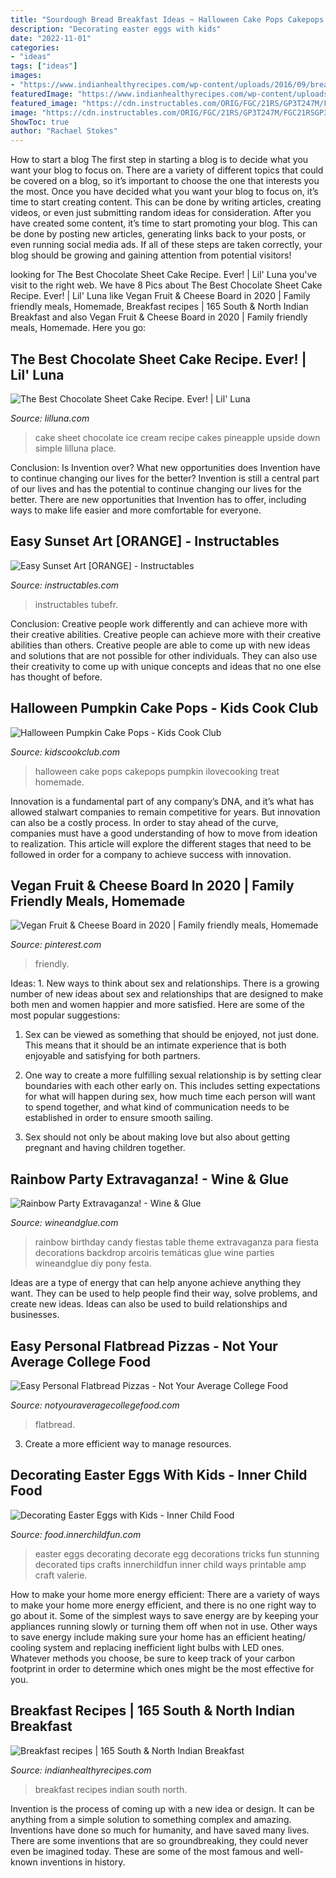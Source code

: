 ```yaml
---
title: "Sourdough Bread Breakfast Ideas ~ Halloween Cake Pops Cakepops Pumpkin Ilovecooking Treat Homemade"
description: "Decorating easter eggs with kids"
date: "2022-11-01"
categories:
- "ideas"
tags: ["ideas"]
images:
- "https://www.indianhealthyrecipes.com/wp-content/uploads/2016/09/breakfast-recipes-fb.jpg"
featuredImage: "https://www.indianhealthyrecipes.com/wp-content/uploads/2016/09/breakfast-recipes-fb.jpg"
featured_image: "https://cdn.instructables.com/ORIG/FGC/21RS/GP3T247M/FGC21RSGP3T247M.jpg?frame=1"
image: "https://cdn.instructables.com/ORIG/FGC/21RS/GP3T247M/FGC21RSGP3T247M.jpg?frame=1"
ShowToc: true
author: "Rachael Stokes"
---
```



How to start a blog
The first step in starting a blog is to decide what you want your blog to focus on. There are a variety of different topics that could be covered on a blog, so it’s important to choose the one that interests you the most. Once you have decided what you want your blog to focus on, it’s time to start creating content. This can be done by writing articles, creating videos, or even just submitting random ideas for consideration. After you have created some content, it’s time to start promoting your blog. This can be done by posting new articles, generating links back to your posts, or even running social media ads. If all of these steps are taken correctly, your blog should be growing and gaining attention from potential visitors!

	

		
looking for The Best Chocolate Sheet Cake Recipe. Ever! | Lil&#039; Luna you've visit to the right web. We have 8 Pics about The Best Chocolate Sheet Cake Recipe. Ever! | Lil&#039; Luna like Vegan Fruit &amp; Cheese Board in 2020 | Family friendly meals, Homemade, Breakfast recipes | 165 South &amp; North Indian Breakfast and also Vegan Fruit &amp; Cheese Board in 2020 | Family friendly meals, Homemade. Here you go:
		
    
## The Best Chocolate Sheet Cake Recipe. Ever! | Lil&#039; Luna

<img loading=lazy src="https://lilluna.com/wp-content/uploads/2018/01/sheet-cake-resize-2-2-700x980.jpg" onerror="this.onerror=null;this.src='https://tse3.mm.bing.net/th?id=OIP.b1RCq_zYGXKC1Y-jspScsQHaKX&amp;pid=15.1';" alt="The Best Chocolate Sheet Cake Recipe. Ever! | Lil&#039; Luna">

_Source: lilluna.com_

>cake sheet chocolate ice cream recipe cakes pineapple upside down simple lilluna place. 

	

Conclusion: Is Invention over? What new opportunities does Invention have to continue changing our lives for the better?
Invention is still a central part of our lives and has the potential to continue changing our lives for the better. There are new opportunities that Invention has to offer, including ways to make life easier and more comfortable for everyone.

    
## Easy Sunset Art [ORANGE] - Instructables

<img loading=lazy src="https://cdn.instructables.com/ORIG/FGC/21RS/GP3T247M/FGC21RSGP3T247M.jpg?frame=1" onerror="this.onerror=null;this.src='https://tse2.mm.bing.net/th?id=OIP.3CcGbfdCw0avTrWLd8A6WwHaEZ&amp;pid=15.1';" alt="Easy Sunset Art [ORANGE] - Instructables">

_Source: instructables.com_

>instructables tubefr. 

	

Conclusion: Creative people work differently and can achieve more with their creative abilities.
Creative people can achieve more with their creative abilities than others. Creative people are able to come up with new ideas and solutions that are not possible for other individuals. They can also use their creativity to come up with unique concepts and ideas that no one else has thought of before.

    
## Halloween Pumpkin Cake Pops - Kids Cook Club

<img loading=lazy src="http://www.kidscookclub.com/wp-content/uploads/2014/10/halloween_cakepops_.jpg" onerror="this.onerror=null;this.src='https://tse4.mm.bing.net/th?id=OIP.7rWrGwtUNq8rk4b0cKOKJAHaE8&amp;pid=15.1';" alt="Halloween Pumpkin Cake Pops - Kids Cook Club">

_Source: kidscookclub.com_

>halloween cake pops cakepops pumpkin ilovecooking treat homemade. 

	

Innovation is a fundamental part of any company’s DNA, and it’s what has allowed stalwart companies to remain competitive for years. But innovation can also be a costly process. In order to stay ahead of the curve, companies must have a good understanding of how to move from ideation to realization. This article will explore the different stages that need to be followed in order for a company to achieve success with innovation.

    
## Vegan Fruit &amp; Cheese Board In 2020 | Family Friendly Meals, Homemade

<img loading=lazy src="https://i.pinimg.com/736x/64/57/fa/6457fa2368b10e45931deb267280f2c0.jpg" onerror="this.onerror=null;this.src='https://tse2.mm.bing.net/th?id=OIP.qcd64Hkw5QtvpNUltTEEBgHaJq&amp;pid=15.1';" alt="Vegan Fruit &amp; Cheese Board in 2020 | Family friendly meals, Homemade">

_Source: pinterest.com_

>friendly. 

	

Ideas: 1. New ways to think about sex and relationships.
There is a growing number of new ideas about sex and relationships that are designed to make both men and women happier and more satisfied. Here are some of the most popular suggestions:
1. Sex can be viewed as something that should be enjoyed, not just done. This means that it should be an intimate experience that is both enjoyable and satisfying for both partners.

2. One way to create a more fulfilling sexual relationship is by setting clear boundaries with each other early on. This includes setting expectations for what will happen during sex, how much time each person will want to spend together, and what kind of communication needs to be established in order to ensure smooth sailing.

3. Sex should not only be about making love but also about getting pregnant and having children together.

    
## Rainbow Party Extravaganza! - Wine &amp; Glue

<img loading=lazy src="http://www.wineandglue.com/wp-content/uploads/2012/09/rainbow_party_candy_table.jpg" onerror="this.onerror=null;this.src='https://tse1.mm.bing.net/th?id=OIP.W8t8hqOXfp6tMJ39bHbvOgHaLh&amp;pid=15.1';" alt="Rainbow Party Extravaganza! - Wine &amp; Glue">

_Source: wineandglue.com_

>rainbow birthday candy fiestas table theme extravaganza para fiesta decorations backdrop arcoiris temáticas glue wine parties wineandglue diy pony festa. 

	

Ideas are a type of energy that can help anyone achieve anything they want. They can be used to help people find their way, solve problems, and create new ideas. Ideas can also be used to build relationships and businesses.

    
## Easy Personal Flatbread Pizzas - Not Your Average College Food

<img loading=lazy src="http://notyouraveragecollegefood.com/wp-content/uploads/2013/07/p7060031-768x1024.jpg" onerror="this.onerror=null;this.src='https://tse3.mm.bing.net/th?id=OIP.wZBBBPHTRYQ3qzAwlnjbYwHaJ4&amp;pid=15.1';" alt="Easy Personal Flatbread Pizzas - Not Your Average College Food">

_Source: notyouraveragecollegefood.com_

>flatbread. 

	

3. Create a more efficient way to manage resources.

    
## Decorating Easter Eggs With Kids - Inner Child Food

<img loading=lazy src="http://food.innerchildfun.com/files/2013/03/eastereggs3.jpg" onerror="this.onerror=null;this.src='https://tse2.mm.bing.net/th?id=OIP.c4-JqrHfs1PfldmGbBr3BQHaMJ&amp;pid=15.1';" alt="Decorating Easter Eggs with Kids - Inner Child Food">

_Source: food.innerchildfun.com_

>easter eggs decorating decorate egg decorations tricks fun stunning decorated tips crafts innerchildfun inner child ways printable amp craft valerie. 

	

How to make your home more energy efficient:
There are a variety of ways to make your home more energy efficient, and there is no one right way to go about it. Some of the simplest ways to save energy are by keeping your appliances running slowly or turning them off when not in use. Other ways to save energy include making sure your home has an efficient heating/ cooling system and replacing inefficient light bulbs with LED ones. Whatever methods you choose, be sure to keep track of your carbon footprint in order to determine which ones might be the most effective for you.

    
## Breakfast Recipes | 165 South &amp; North Indian Breakfast

<img loading=lazy src="https://www.indianhealthyrecipes.com/wp-content/uploads/2016/09/breakfast-recipes-fb.jpg" onerror="this.onerror=null;this.src='https://tse1.mm.bing.net/th?id=OIP.oqxCRj6euxukcamqCyrjJwHaD4&amp;pid=15.1';" alt="Breakfast recipes | 165 South &amp; North Indian Breakfast">

_Source: indianhealthyrecipes.com_

>breakfast recipes indian south north. 

	

Invention is the process of coming up with a new idea or design. It can be anything from a simple solution to something complex and amazing. Inventions have done so much for humanity, and have saved many lives. There are some inventions that are so groundbreaking, they could never even be imagined today. These are some of the most famous and well-known inventions in history.

